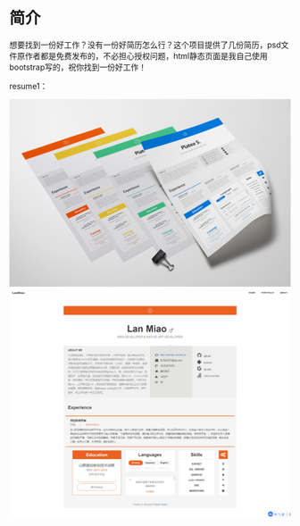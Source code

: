 # 简介
想要找到一份好工作？没有一份好简历怎么行？这个项目提供了几份简历，psd文件原作者都是免费发布的，不必担心授权问题，html静态页面是我自己使用bootstrap写的，祝你找到一份好工作！

resume1：

![](resume1/image/psd.jpg)
![](resume1/image/html.jpg)
